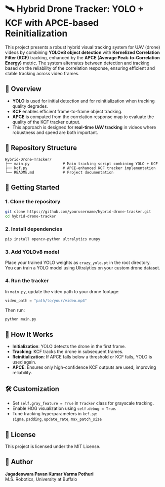 # 🛰️ Hybrid Drone Tracker: YOLO + KCF with APCE-based Reinitialization

This project presents a robust hybrid visual tracking system for UAV (drone) videos by combining **YOLOv8 object detection** with **Kernelized Correlation Filter (KCF)** tracking, enhanced by the **APCE (Average Peak-to-Correlation Energy)** metric. The system alternates between detection and tracking based on the reliability of the correlation response, ensuring efficient and stable tracking across video frames.

## 📌 Overview

- **YOLO** is used for initial detection and for reinitialization when tracking quality degrades.
- **KCF** enables efficient frame-to-frame object tracking.
- **APCE** is computed from the correlation response map to evaluate the quality of the KCF tracker output.
- This approach is designed for **real-time UAV tracking** in videos where robustness and speed are both important.

## 📂 Repository Structure

```
Hybrid-Drone-Tracker/
├── main.py               # Main tracking script combining YOLO + KCF
├── kcf.py                # APCE-enhanced KCF tracker implementation
└── README.md             # Project documentation
```

## 🚀 Getting Started

### 1. Clone the repository

```bash
git clone https://github.com/yourusername/hybrid-drone-tracker.git
cd hybrid-drone-tracker
```

### 2. Install dependencies

```bash
pip install opencv-python ultralytics numpy
```

### 3. Add YOLOv8 model

Place your trained YOLO weights as `crazy_yolo.pt` in the root directory.  
You can train a YOLO model using Ultralytics on your custom drone dataset.

### 4. Run the tracker

In `main.py`, update the video path to your drone footage:

```python
video_path = "path/to/your/video.mp4"
```

Then run:

```bash
python main.py
```

## 🧠 How It Works

- **Initialization**: YOLO detects the drone in the first frame.
- **Tracking**: KCF tracks the drone in subsequent frames.
- **Reinitialization**: If APCE falls below a threshold or KCF fails, YOLO is used again.
- **APCE**: Ensures only high-confidence KCF outputs are used, improving reliability.

## 🛠️ Customization

- Set `self.gray_feature = True` in `Tracker` class for grayscale tracking.
- Enable HOG visualization using `self.debug = True`.
- Tune tracking hyperparameters in `kcf.py`:  
  `sigma`, `padding`, `update_rate`, `max_patch_size`

## 📄 License

This project is licensed under the MIT License.

## 👤 Author

**Jagadeswara Pavan Kumar Varma Pothuri**  
M.S. Robotics, University at Buffalo  
